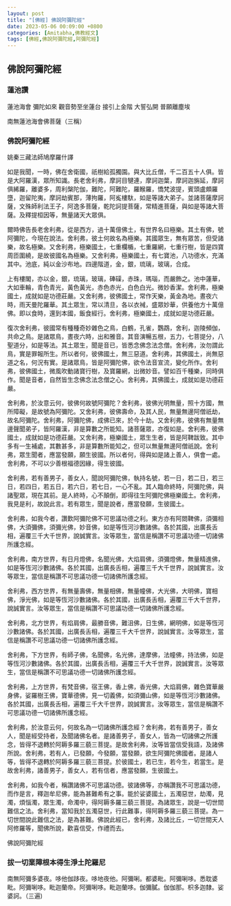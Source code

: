 ```yaml
---
layout: post
title: "[佛經] 佛說阿彌陀經"
date: 2023-05-06 00:09:00 +0800
categories: [Amitabha,佛教經文]
tags: [佛經,佛說阿彌陀經,阿彌陀經]
---
```


## 佛說阿彌陀經
### 蓮池讚
蓮池海會 彌陀如來 觀音勢至坐蓮台 接引上金階 大誓弘開 普願離塵埃 

南無蓮池海會佛菩薩（三稱）

### 佛說阿彌陀經
姚秦三藏法師鳩摩羅什譯      

如是我聞，一時，佛在舍衛國，祇樹給孤獨園。與大比丘僧，千二百五十人俱。皆是大阿羅漢，眾所知識。長老舍利弗，摩訶目犍連，摩訶迦葉，摩訶迦旃延，摩訶俱絺羅，離婆多，周利槃陀伽，難陀，阿難陀，羅睺羅，憍梵波提，賓頭盧頗羅墮，迦留陀夷，摩訶劫賓那，薄拘羅，阿㝹樓馱，如是等諸大弟子。並諸菩薩摩訶薩，文殊師利法王子，阿逸多菩薩，乾陀訶提菩薩，常精進菩薩，與如是等諸大菩薩。及釋提桓因等，無量諸天大眾俱。        

爾時佛告長老舍利弗，從是西方，過十萬億佛土，有世界名曰極樂。其土有佛，號阿彌陀，今現在說法。舍利弗，彼土何故名為極樂。其國眾生，無有眾苦，但受諸樂，故名極樂。又舍利弗，極樂國土，七重欄楯，七重羅網，七重行樹，皆是四寶周匝圍繞，是故彼國名為極樂。又舍利弗，極樂國土，有七寶池，八功德水，充滿其中。池底，純以金沙布地。四邊階道，金，銀，琉璃，玻璃，合成。      

上有樓閣，亦以金，銀，琉璃，玻璃，硨磲，赤珠，瑪瑙，而嚴飾之。池中蓮華，大如車輪，青色青光，黃色黃光，赤色赤光，白色白光。微妙香潔。舍利弗，極樂國土，成就如是功德莊嚴。又舍利弗，彼佛國土，常作天樂，黃金為地。晝夜六時，雨天曼陀羅華。其土眾生，常以清旦，各以衣裓，盛眾妙華，供養他方十萬億佛。即以食時，還到本國，飯食經行。舍利弗，極樂國土，成就如是功德莊嚴。        

復次舍利弗，彼國常有種種奇妙雜色之鳥，白鶴，孔雀，鸚鵡，舍利，迦陵頻伽，共命之鳥。是諸眾鳥，晝夜六時，出和雅音。其音演暢五根，五力，七菩提分，八聖道分，如是等法。其土眾生，聞是音已，皆悉念佛念法念僧。舍利弗，汝勿謂此鳥，實是罪報所生。所以者何，彼佛國土，無三惡道。舍利弗，其佛國土，尚無惡道之名，何況有實。是諸眾鳥，皆是阿彌陀佛，欲令法音宣流，變化所作。舍利弗，彼佛國土，微風吹動諸寶行樹，及寶羅網，出微妙音。譬如百千種樂，同時俱作。聞是音者，自然皆生念佛念法念僧之心。舍利弗，其佛國土，成就如是功德莊嚴。      

舍利弗，於汝意云何，彼佛何故號阿彌陀？舍利弗，彼佛光明無量，照十方國，無所障礙，是故號為阿彌陀。又舍利弗，彼佛壽命，及其人民，無量無邊阿僧祇劫，故名阿彌陀。舍利弗，阿彌陀佛，成佛已來，於今十劫。又舍利弗，彼佛有無量無邊聲聞弟子，皆阿羅漢，非是算數之所能知。諸菩薩眾，亦復如是。舍利弗，彼佛國土，成就如是功德莊嚴。又舍利弗，極樂國土，眾生生者，皆是阿鞞跋致。其中多有一生補處，其數甚多，非是算數所能知之，但可以無量無邊阿僧祇說。舍利弗，眾生聞者，應當發願，願生彼國。所以者何，得與如是諸上善人，俱會一處。舍利弗，不可以少善根福德因緣，得生彼國。      

舍利弗，若有善男子，善女人，聞說阿彌陀佛，執持名號，若一日，若二日，若三日，若四日，若五日，若六日，若七日，一心不亂。其人臨命終時，阿彌陀佛，與諸聖眾，現在其前。是人終時，心不顛倒，即得往生阿彌陀佛極樂國土。舍利弗，我見是利，故說此言。若有眾生，聞是說者，應當發願，生彼國土。        

舍利弗，如我今者，讚歎阿彌陀佛不可思議功德之利。東方亦有阿閦鞞佛，須彌相佛，大須彌佛，須彌光佛，妙音佛，如是等恆河沙數諸佛。各於其國，出廣長舌相，遍覆三千大千世界，說誠實言。汝等眾生，當信是稱讚不可思議功德一切諸佛所護念經。        

舍利弗，南方世界，有日月燈佛，名聞光佛，大焰肩佛，須彌燈佛，無量精進佛，如是等恆河沙數諸佛。各於其國，出廣長舌相，遍覆三千大千世界，說誠實言。汝等眾生，當信是稱讚不可思議功德一切諸佛所護念經。        

舍利弗，西方世界，有無量壽佛，無量相佛，無量幢佛，大光佛，大明佛，寶相佛，淨光佛，如是等恆河沙數諸佛。各於其國，出廣長舌相，遍覆三千大千世界，說誠實言。汝等眾生，當信是稱讚不可思議功德一切諸佛所護念經。      

舍利弗，北方世界，有焰肩佛，最勝音佛，難沮佛，日生佛，網明佛，如是等恆河沙數諸佛。各於其國，出廣長舌相，遍覆三千大千世界，說誠實言。汝等眾生，當信是稱讚不可思議功德一切諸佛所護念經。      

舍利弗，下方世界，有師子佛，名聞佛，名光佛，達摩佛，法幢佛，持法佛，如是等恆河沙數諸佛。各於其國，出廣長舌相，遍覆三千大千世界，說誠實言。汝等眾生，當信是稱讚不可思議功德一切諸佛所護念經。        

舍利弗，上方世界，有梵音佛，宿王佛，香上佛，香光佛，大焰肩佛，雜色寶華嚴身佛，娑羅樹王佛，寶華德佛，見一切義佛，如須彌山佛，如是等恆河沙數諸佛。各於其國，出廣長舌相，遍覆三千大千世界，說誠實言。汝等眾生，當信是稱讚不可思議功德一切諸佛所護念經。        

舍利弗，於汝意云何，何故名為一切諸佛所護念經？舍利弗，若有善男子，善女人，聞是經受持者，及聞諸佛名者。是諸善男子，善女人，皆為一切諸佛之所護念，皆得不退轉於阿耨多羅三藐三菩提。是故舍利弗，汝等皆當信受我語，及諸佛所說。舍利弗，若有人，已發願，今發願，當發願，欲生阿彌陀佛國者。是諸人等，皆得不退轉於阿耨多羅三藐三菩提。於彼國土，若已生，若今生，若當生。是故舍利弗，諸善男子，善女人，若有信者，應當發願，生彼國土。        

舍利弗，如我今者，稱讚諸佛不可思議功德。彼諸佛等，亦稱讚我不可思議功德，而作是言，釋迦牟尼佛，能為甚難希有之事。能於娑婆國土，五濁惡世，劫濁，見濁，煩惱濁，眾生濁，命濁中，得阿耨多羅三藐三菩提。為諸眾生，說是一切世間難信之法。舍利弗，當知我於五濁惡世，行此難事，得阿耨多羅三藐三菩提。為一切世間說此難信之法，是為甚難。佛說此經已，舍利弗，及諸比丘，一切世間天人阿修羅等，聞佛所說，歡喜信受，作禮而去。        

佛說阿彌陀經        

### 拔一切業障根本得生淨土陀羅尼    
南無阿彌多婆夜。哆他伽跢夜。哆地夜他。阿彌唎。都婆毗。阿彌唎哆。悉耽婆毗。阿彌唎哆。毗迦蘭帝。阿彌唎哆。毗迦蘭哆。伽彌膩。伽伽那。枳多迦隸。娑婆訶。（三遍) 
